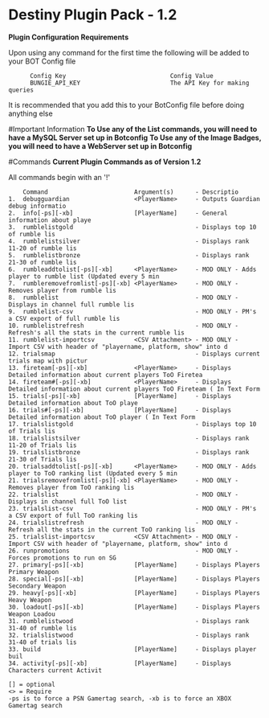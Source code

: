 # Destiny Plugin Pack - 1.2

**Plugin Configuration Requirements**

Upon using any command for the first time the following will be added to your BOT Config file

          Config Key                             Config Value
          BUNGIE_API_KEY                         The API Key for making queries 

It is recommended that you add this to your BotConfig file before doing anything else

#Important Information
**To Use any of the List commands, you will need to have a MySQL Server set up in Botconfig**
**To Use any of the Image Badges, you will need to have a WebServer set up in Botconfig**

#Commands
**Current Plugin Commands as of Version 1.2** 

All commands begin with an '!'

        Command                        Argument(s)      - Descriptio
    1.  debugguardian                  <PlayerName>     - Outputs Guardian debug informatio
    2.  info[-ps][-xb]                 [PlayerName]     - General information about playe
    3.  rumblelistgold                                  - Displays top 10 of rumble lis
    4.  rumblelistsilver                                - Displays rank 11-20 of rumble lis
    5.  rumblelistbronze                                - Displays rank 21-30 of rumble lis
    6.  rumbleaddtolist[-ps][-xb]      <PlayerName>     - MOD ONLY - Adds player to rumble list (Updated every 5 min
    7.  rumbleremovefromlist[-ps][-xb] <PlayerName>     - MOD ONLY - Removes player from rumble lis
    8.  rumblelist                                      - MOD ONLY - Displays in channel full rumble lis
    9.  rumblelist-csv                                  - MOD ONLY - PM's a CSV export of full rumble lis
    10. rumblelistrefresh                               - MOD ONLY - Refresh's all the stats in the current rumble lis
    11. rumblelist-importcsv           <CSV Attachment> - MOD ONLY - Import CSV with header of "playername, platform, show" into d
    12. trialsmap                                       - Displays current trials map with pictur
    13. fireteam[-ps][-xb]             <PlayerName>     - Displays Detailed information about current players ToO Firetea
    14. fireteam#[-ps][-xb]            <PlayerName>     - Displays Detailed information about current players ToO Fireteam ( In Text Form 
    15. trials[-ps][-xb]               [PlayerName]     - Displays Detailed information about ToO playe
    16. trials#[-ps][-xb]              [PlayerName]     - Displays Detailed information about ToO player ( In Text Form 
    17. trialslistgold                                  - Displays top 10 of Trials lis
    18. trialslistsilver                                - Displays rank 11-20 of Trials lis
    19. trialslistbronze                                - Displays rank 21-30 of Trials lis
    20. trialsaddtolist[-ps][-xb]      <PlayerName>     - MOD ONLY - Adds player to ToO ranking list (Updated every 5 min
    21. trialsremovefromlist[-ps][-xb] <PlayerName>     - MOD ONLY - Removes player from ToO ranking lis
    22. trialslist                                      - MOD ONLY - Displays in channel full ToO list
    23. trialslist-csv                                  - MOD ONLY - PM's a CSV export of full ToO ranking lis
    24. trialslistrefresh                               - MOD ONLY - Refresh all the stats in the current ToO ranking lis
    25. trialslist-importcsv           <CSV Attachment> - MOD ONLY - Import CSV with header of "playername, platform, show" into d
    26. runpromotions                                   - MOD ONLY - Forces promotions to run on SG
    27. primary[-ps][-xb]              [PlayerName]     - Displays Players Primary Weapon
    28. special[-ps][-xb]              [PlayerName]     - Displays Players Secondary Weapon
    29. heavy[-ps][-xb]                [PlayerName]     - Displays Players Heavy Weapon
    30. loadout[-ps][-xb]              [PlayerName]     - Displays Players Weapon Loadou
    31. rumblelistwood                                  - Displays rank 31-40 of rumble lis
    32. trialslistwood                                  - Displays rank 31-40 of trials lis
    33. build                          [PlayerName]     - Displays player buil
    34. activity[-ps][-xb]             [PlayerName]     - Displays Characters current Activit

    [] = optional
    <> = Require
    -ps is to force a PSN Gamertag search, -xb is to force an XBOX Gamertag search
   
